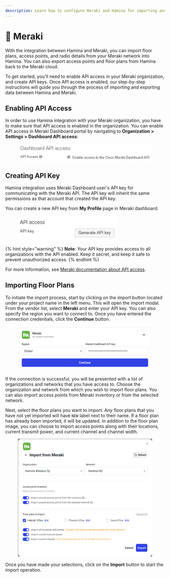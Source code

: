 ```yaml
---
description: Learn how to configure Meraki and Hamina for importing and exporting designs.
---
```


# 💬 Meraki

With the integration between Hamina and Meraki, you can import floor plans, access points, and radio details from your Meraki network into Hamina. You can also export access points and floor plans from Hamina back to the Meraki cloud.

To get started, you'll need to enable API access in your Meraki organization, and create API keys. Once API access is enabled, our step-by-step instructions will guide you through the process of importing and exporting data between Hamina and Meraki.

## Enabling API Access

In order to use Hamina integration with your Meraki organization, you have to make sure that API access is enabled in the organization. You can enable API access in Meraki Dashboard portal by navigating to **Organization > Settings > Dashboard API access**:

<figure><img src="../.gitbook/assets/image (1).png" alt="enable organization API access"><figcaption></figcaption></figure>

## Creating API Key

Hamina integration uses Meraki Dashboard user's API key for communicating with the Meraki API. The API key will inherit the same permissions as that account that created the API key.

You can create a new API key from **My Profile** page in Meraki dashboard.

<figure><img src="../.gitbook/assets/image (3).png" alt="generate API key"><figcaption></figcaption></figure>

{% hint style="warning" %}
**Note**: Your API key provides access to all organizations with the API enabled. Keep it secret, and keep it safe to prevent unauthorized access.
{% endhint %}

For more information, see [Meraki documentation about API access](https://documentation.meraki.com/General\_Administration/Other\_Topics/Cisco\_Meraki\_Dashboard\_API).

## Importing Floor Plans

To initiate the import process, start by clicking on the import button located under your project name in the left menu. This will open the import modal. From the vendor list, select **Meraki** and enter your API key. You can also specify the region you want to connect to. Once you have entered the connection credentials, click the **Continue** button.

<figure><img src="../.gitbook/assets/image (2).png" alt="input Meraki Dasboard API key"><figcaption></figcaption></figure>

If the connection is successful, you will be presented with a list of organizations and networks that you have access to. Choose the organization and network from which you wish to import floor plans. You can also import access points from Meraki inventory or from the selected network.

Next, select the floor plans you want to import. Any floor plans that you have not yet imported will have `NEW` label next to their name. If a floor plan has already been imported, it will be updated. In addition to the floor plan image, you can choose to import access points along with their locations, current transmit power, and current channel and channel width.

<figure><img src="../.gitbook/assets/image.png" alt=""><figcaption></figcaption></figure>

Once you have made your selections, click on the **Import** button to start the import operation.
